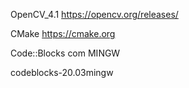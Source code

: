 OpenCV_4.1
https://opencv.org/releases/

CMake
https://cmake.org

Code::Blocks com MINGW

codeblocks-20.03mingw
